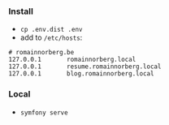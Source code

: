 ### Install

- `cp .env.dist .env`
- add to `/etc/hosts`: 
```
# romainnorberg.be
127.0.0.1       romainnorberg.local
127.0.0.1       resume.romainnorberg.local
127.0.0.1       blog.romainnorberg.local
```

### Local

- `symfony serve`
